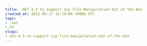 ```yaml
---
title: .NET 4.5 to Support Zip File Manipulation Out of the Box
created_at: 2012-05-17 15:19:00 +0000 UTC
tags:
- .net
- C#
slugs:
- net-4-5-to-support-zip-file-manipulation-out-of-the-box
---
```

